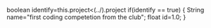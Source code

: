 boolean identify=this.project<(../).project
if(identify == true)
{
	String name="first coding competetion from the club";
	float id=1.0;
}
